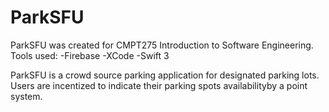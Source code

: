 # ParkSFU
ParkSFU was created for CMPT275 Introduction to Software Engineering.
Tools used:
-Firebase
-XCode
-Swift 3

ParkSFU is a crowd source parking application for designated parking lots. Users are incentized to indicate their parking spots availabilityby a point system.
